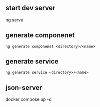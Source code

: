## start dev server
ng serve

## generate componenet
`ng generate componenet <directory>/<name>`

## generate service
`ng generate service <directory>/<name>`

## json-server
docker compose up -d
